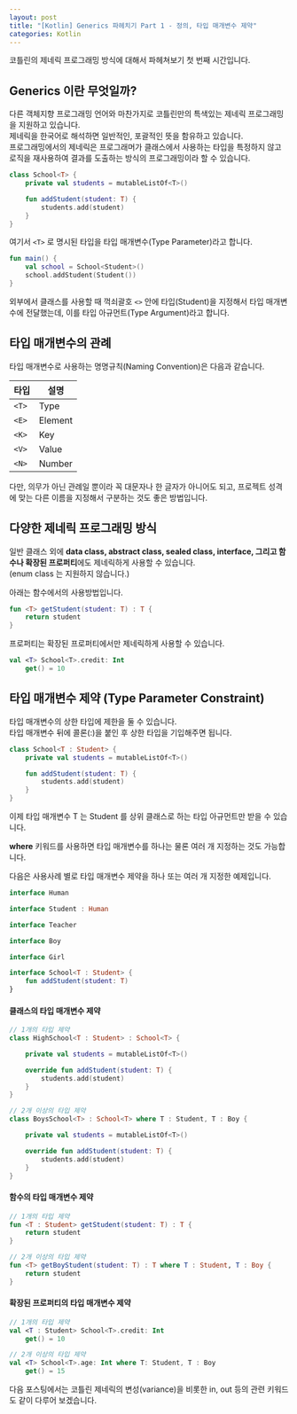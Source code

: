 ```yaml
---
layout: post
title: "[Kotlin] Generics 파헤치기 Part 1 - 정의, 타입 매개변수 제약"
categories: Kotlin
---
```


코틀린의 제네릭 프로그래밍 방식에 대해서 파헤쳐보기 첫 번째 시간입니다.

## Generics 이란 무엇일까?

다른 객체지향 프로그래밍 언어와 마찬가지로 코틀린만의 특색있는 제네릭 프로그래밍을 지원하고 있습니다.  
제네릭을 한국어로 해석하면 일반적인, 포괄적인 뜻을 함유하고 있습니다.  
프로그래밍에서의 제네릭은 프로그래머가 클래스에서 사용하는 타입을 특정하지 않고 로직을 재사용하여 결과를 도출하는 방식의 프로그래밍이라 할 수 있습니다.

~~~kotlin
class School<T> {
    private val students = mutableListOf<T>()

    fun addStudent(student: T) {
        students.add(student)
    }
}
~~~

여기서 `<T>` 로 명시된 타입을 타입 매개변수(Type Parameter)라고 합니다.

~~~kotlin
fun main() {
    val school = School<Student>()
    school.addStudent(Student())
}
~~~

외부에서 클래스를 사용할 때 꺽쇠괄호 `<>` 안에 타입(Student)을 지정해서 타입 매개변수에 전달했는데, 이를 타입 아규먼트(Type Argument)라고 합니다.


## 타입 매개변수의 관례

타입 매개변수로 사용하는 명명규칙(Naming Convention)은 다음과 같습니다.  

|타입|설명|
|---|---|
|`<T>`|Type|
|`<E>`|Element|
|`<K>`|Key|
|`<V>`|Value|
|`<N>`|Number|

다만, 의무가 아닌 관례일 뿐이라 꼭 대문자나 한 글자가 아니어도 되고, 프로젝트 성격에 맞는 다른 이름을 지정해서 구분하는 것도 좋은 방법입니다.

## 다양한 제네릭 프로그래밍 방식

일반 클래스 외에 **data class, abstract class, sealed class, interface, 그리고 함수나 확장된 프로퍼티**에도 제네릭하게 사용할 수 있습니다.  
(enum class 는 지원하지 않습니다.)

아래는 함수에서의 사용방법입니다.

~~~kotlin
fun <T> getStudent(student: T) : T {
    return student
}
~~~

프로퍼티는 확장된 프로퍼티에서만 제네릭하게 사용할 수 있습니다.

~~~kotlin
val <T> School<T>.credit: Int
    get() = 10
~~~


## 타입 매개변수 제약 (Type Parameter Constraint)

타입 매개변수의 상한 타입에 제한을 둘 수 있습니다.  
타입 매개변수 뒤에 콜론(:)을 붙인 후 상한 타입을 기입해주면 됩니다.

~~~kotlin
class School<T : Student> {
    private val students = mutableListOf<T>()

    fun addStudent(student: T) {
        students.add(student)
    }
}
~~~

이제 타입 매개변수 T 는 Student 를 상위 클래스로 하는 타입 아규먼트만 받을 수 있습니다.

**where** 키워드를 사용하면 타입 매개변수를 하나는 물론 여러 개 지정하는 것도 가능합니다.

다음은 사용사례 별로 타입 매개변수 제약을 하나 또는 여러 개 지정한 예제입니다.

~~~kotlin
interface Human

interface Student : Human

interface Teacher

interface Boy

interface Girl

interface School<T : Student> {
    fun addStudent(student: T)
}
~~~

#### 클래스의 타입 매개변수 제약

~~~kotlin
// 1개의 타입 제약
class HighSchool<T : Student> : School<T> {

    private val students = mutableListOf<T>()

    override fun addStudent(student: T) {
        students.add(student)
    }
}

// 2개 이상의 타입 제약
class BoysSchool<T> : School<T> where T : Student, T : Boy {

    private val students = mutableListOf<T>()

    override fun addStudent(student: T) {
        students.add(student)
    }
}
~~~


#### 함수의 타입 매개변수 제약

~~~kotlin
// 1개의 타입 제약
fun <T : Student> getStudent(student: T) : T {
    return student
}

// 2개 이상의 타입 제약
fun <T> getBoyStudent(student: T) : T where T : Student, T : Boy {
    return student
}

~~~

#### 확장된 프로퍼티의 타입 매개변수 제약

~~~kotlin
// 1개의 타입 제약
val <T : Student> School<T>.credit: Int
    get() = 10

// 2개 이상의 타입 제약
val <T> School<T>.age: Int where T: Student, T : Boy
    get() = 15
~~~

다음 포스팅에서는 코틀린 제네릭의 변성(variance)을 비롯한 in, out 등의 관련 키워드도 같이 다루어 보겠습니다.